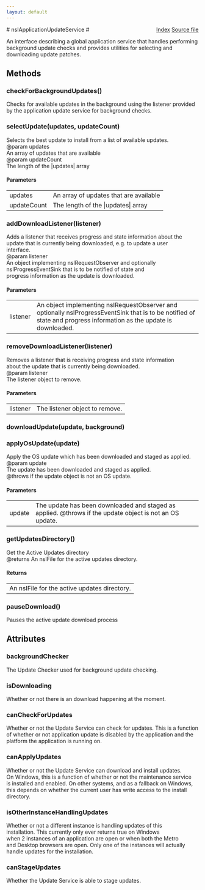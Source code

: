 ```yaml
---
layout: default
---
```

<div class='links' style='float:right'><a href="../index.html">Index</a>
<a href="http://dxr.mozilla.org/mozilla-central/source/toolkit/mozapps/update/nsIUpdateService.idl">Source file</a>
</div>
# nsIApplicationUpdateService #
  
An interface describing a global application service that handles performing  
background update checks and provides utilities for selecting and  
downloading update patches.  
  

## Methods ##

### checkForBackgroundUpdates() ###
  
Checks for available updates in the background using the listener provided  
by the application update service for background checks.  
  

### selectUpdate(updates, updateCount) ###
  
Selects the best update to install from a list of available updates.  
@param   updates  
         An array of updates that are available  
@param   updateCount  
         The length of the |updates| array  
  

#### Parameters ####

<table>

<tr>
<td>updates</td>
<td>         An array of updates that are available  
</td>
</tr>

<tr>
<td>updateCount</td>
<td>         The length of the |updates| array  
</td>
</tr>

</table>

### addDownloadListener(listener) ###
  
Adds a listener that receives progress and state information about the  
update that is currently being downloaded, e.g. to update a user  
interface.  
@param   listener  
         An object implementing nsIRequestObserver and optionally  
         nsIProgressEventSink that is to be notified of state and  
         progress information as the update is downloaded.  
  

#### Parameters ####

<table>

<tr>
<td>listener</td>
<td>         An object implementing nsIRequestObserver and optionally  
         nsIProgressEventSink that is to be notified of state and  
         progress information as the update is downloaded.  
</td>
</tr>

</table>

### removeDownloadListener(listener) ###
  
Removes a listener that is receiving progress and state information  
about the update that is currently being downloaded.  
@param   listener  
         The listener object to remove.  
  

#### Parameters ####

<table>

<tr>
<td>listener</td>
<td>         The listener object to remove.  
</td>
</tr>

</table>

### downloadUpdate(update, background) ###
  
  
  

### applyOsUpdate(update) ###
  
Apply the OS update which has been downloaded and staged as applied.  
@param   update   
         The update has been downloaded and staged as applied.  
@throws  if the update object is not an OS update.  
  

#### Parameters ####

<table>

<tr>
<td>update</td>
<td>         The update has been downloaded and staged as applied.  
@throws  if the update object is not an OS update.  
</td>
</tr>

</table>

### getUpdatesDirectory() ###
  
Get the Active Updates directory  
@returns An nsIFile for the active updates directory.  
  

#### Returns ####

<table>

<tr>
<td>An nsIFile for the active updates directory.  
</td>
</tr>

</table>

### pauseDownload() ###
  
Pauses the active update download process  
  

## Attributes ##

### backgroundChecker ###
  
The Update Checker used for background update checking.  
  

### isDownloading ###
  
Whether or not there is an download happening at the moment.  
  

### canCheckForUpdates ###
  
Whether or not the Update Service can check for updates. This is a function  
of whether or not application update is disabled by the application and the  
platform the application is running on.  
  

### canApplyUpdates ###
  
Whether or not the Update Service can download and install updates.  
On Windows, this is a function of whether or not the maintenance service  
is installed and enabled. On other systems, and as a fallback on Windows,  
this depends on whether the current user has write access to the install  
directory.  
  

### isOtherInstanceHandlingUpdates ###
  
Whether or not a different instance is handling updates of this  
installation.  This currently only ever returns true on Windows  
when 2 instances of an application are open or when both the Metro  
and Desktop browsers are open.  Only one of the instances will actually  
handle updates for the installation.  
  

### canStageUpdates ###
  
Whether the Update Service is able to stage updates.  
  
